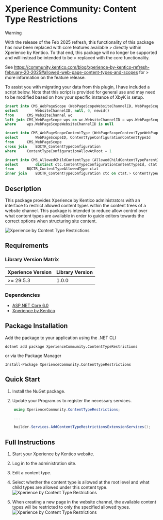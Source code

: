 # Xperience Community: Content Type Restrictions

> [!WARNING]
> 
> With the release of the Feb 2025 refresh, this functionality of this package has now been replaced with core features available > directly within Xperience by Kentico. To that end, this package will no longer be supported and will instead be intended to be > replaced with the core functionality.
> 
> See https://community.kentico.com/blog/xperience-by-kentico-refresh-february-20-2025#allowed-web-page-content-types-and-scopes for > more information on the feature release.
> 
> To assist you with migrating your data from this plugin, I have included a script below. Note that this script is provided for general use and may need to be modified based on how your specific instance of XbyK is setup.
> 
> ```sql
> insert into CMS_WebPageScope (WebPageScopeWebsiteChannelID, WebPageScopeWebPageItemID, > WebPageScopeIncludeChildren, WebPageScopeGUID)
> select		WebsiteChannelID, null, 0, newid()
> from		CMS_WebsiteChannel wc
> left join	CMS_WebPageScope wps on wc.WebsiteChannelID = wps.WebPageScopeWebsiteChannelID
> where		wps.WebPageScopeWebsiteChannelID is null
> 
> insert into CMS_WebPageScopeContentType (WebPageScopeContentTypeWebPageScopeID, > WebPageScopeContentTypeContentTypeID)
> select		WebPageScopeID, ContentTypeConfigurationContentTypeId
> from		CMS_WebPageScope
> cross join	BQCTR_ContentTypeConfiguration 
> where		ContentTypeConfigurationAllowAtRoot = 1
> 
> insert into CMS_AllowedChildContentType (AllowedChildContentTypeParentID, > AllowedChildContentTypeChildID)
> select		distinct ctc.ContentTypeConfigurationContentTypeId, ctat.> ContentTypeAllowedTypeContentTypeId
> from		BQCTR_ContentTypeAllowedType ctat
> inner join	BQCTR_ContentTypeConfiguration ctc on ctat.> ContentTypeAllowedTypeContentTypeConfigurationId = ctc.ContentTypeConfigurationId
> ```


## Description

This package provides Xperience by Kentico administrators with an interface to restrict allowed content types within the content trees of a website channel. This package is intended to reduce allow control over what content types are available in order to guide editors towards the correct options when structuring site content.

![Xperience by Content Type Restrictions](https://raw.githubusercontent.com/benquinlan-07/xperience-community-content-type-restrictions/refs/heads/main/images/content-type-restrictions-edit.jpeg)

## Requirements

### Library Version Matrix

| Xperience Version | Library Version |
| ----------------- | --------------- |
| >= 29.5.3         | 1.0.0           |

### Dependencies

- [ASP.NET Core 6.0](https://dotnet.microsoft.com/en-us/download)
- [Xperience by Kentico](https://docs.kentico.com)

## Package Installation

Add the package to your application using the .NET CLI

```
dotnet add package XperienceCommunity.ContentTypeRestrictions
```

or via the Package Manager

```
Install-Package XperienceCommunity.ContentTypeRestrictions
```

## Quick Start

1. Install the NuGet package.

1. Update your Program.cs to register the necessary services.

```csharp
    using XperienceCommunity.ContentTypeRestrictions;

    ...

    builder.Services.AddContentTypeRestrictionsExtensionServices();
```

## Full Instructions

1. Start your Xperience by Kentico website.

1. Log in to the administration site.

1. Edit a content type.

1. Select whether the content type is allowed at the root level and what child types are allowed under this content type.
![Xperience by Content Type Restrictions](https://raw.githubusercontent.com/benquinlan-07/xperience-community-content-type-restrictions/refs/heads/main/images/content-type-restrictions-edit.jpeg)

1. When creating a new page in the website channel, the available content types will be restricted to only the specified allowed types.
![Xperience by Content Type Restrictions](https://raw.githubusercontent.com/benquinlan-07/xperience-community-content-type-restrictions/refs/heads/main/images/content-type-restrictions-add-page.jpeg)
